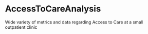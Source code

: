 # AccessToCareAnalysis
Wide variety of metrics and data regarding Access to Care at a small outpatient clinic
